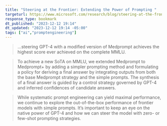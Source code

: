```yaml
---
title: "Steering at the Frontier: Extending the Power of Prompting "
targeturl: https://www.microsoft.com/research/blog/steering-at-the-frontier-extending-the-power-of-prompting/
response_type: bookmark
dt_published: "2023-12-12 19:14"
dt_updated: "2023-12-12 19:14 -05:00"
tags: ["ai","promptengineering"]
---
```


> ...steering GPT-4 with a modified version of Medprompt achieves the highest score ever achieved on the complete MMLU.

> To achieve a new SoTA on MMLU, we extended Medprompt to Medprompt+ by adding a simpler prompting method and formulating a policy for deriving a final answer by integrating outputs from both the base Medprompt strategy and the simple prompts. The synthesis of a final answer is guided by a control strategy governed by GPT-4 and inferred confidences of candidate answers. 

> While systematic prompt engineering can yield maximal performance, we continue to explore the out-of-the-box performance of frontier models with simple prompts. It’s important to keep an eye on the native power of GPT-4 and how we can steer the model with zero- or few-shot prompting strategies.